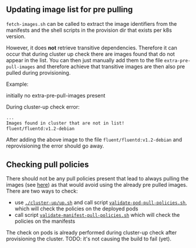 Updating image list for pre pulling
-----------------------------------

`fetch-images.sh` can be called to extract the image identifiers from the manifests and the shell scripts in the provision dir that exists per k8s version.

However, it does **not** retrieve transitive dependencies. Therefore it can occur that during cluster up check there are images found that do not appear in the list. You can then just manually add them to the file `extra-pre-pull-images` and therefore achieve that transitive images are then also pre pulled during provisioning.

Example:

initially no extra-pre-pull-images present

During cluster-up check error:
```bash
...
Images found in cluster that are not in list!
fluent/fluentd:v1.2-debian
```

After adding the above image to the file `fluent/fluentd:v1.2-debian` and reprovisioning the error should go away.

Checking pull policies
----------------------

There should not be any pull policies present that lead to always pulling the images (see [here](https://kubernetes.io/docs/concepts/containers/images/#updating-images)) as that would avoid using the already pre pulled images. There are two ways to check:
* use [`./cluster-up/up.sh`](../../cluster-up/up.sh) and call script [`validate-pod-pull-policies.sh`](validate-pod-pull-policies.sh), which will check the policies on the deployed pods
* call script [`validate-manifest-pull-policies.sh`](validate-manifest-pull-policies.sh) which will check the policies on the manifests

The check on pods is already performed during cluster-up check after provisioning the cluster. 
TODO: it's not causing the build to fail (yet).